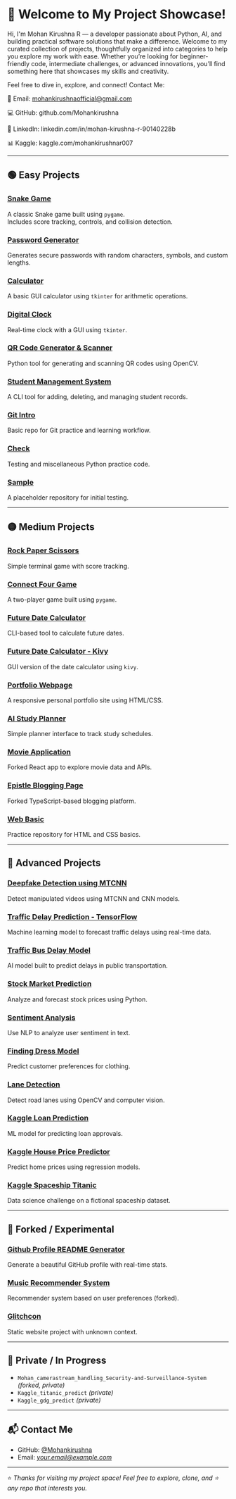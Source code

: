 # 👋 Welcome to My Project Showcase!

Hi, I'm Mohan Kirushna R — a developer passionate about Python, AI, and building practical software solutions that make a difference.
Welcome to my curated collection of projects, thoughtfully organized into categories to help you explore my work with ease. Whether you’re looking for beginner-friendly code, intermediate challenges, or advanced innovations, you’ll find something here that showcases my skills and creativity.

Feel free to dive in, explore, and connect!
Contact Me:




📧 Email: mohankirushnaofficial@gmail.com




💻 GitHub: github.com/Mohankirushna




💼 LinkedIn: linkedin.com/in/mohan-kirushna-r-90140228b





📊 Kaggle: kaggle.com/mohankirushnar007



---

## 🟢 Easy Projects

### [Snake Game](https://github.com/Mohankirushna/snake-game)

A classic Snake game built using `pygame`.  
Includes score tracking, controls, and collision detection.

### [Password Generator](https://github.com/Mohankirushna/password-generator)

Generates secure passwords with random characters, symbols, and custom lengths.

### [Calculator](https://github.com/Mohankirushna/calculator)

A basic GUI calculator using `tkinter` for arithmetic operations.

### [Digital Clock](https://github.com/Mohankirushna/digital-clock)

Real-time clock with a GUI using `tkinter`.

### [QR Code Generator & Scanner](https://github.com/Mohankirushna/QR_gen_scan)

Python tool for generating and scanning QR codes using OpenCV.

### [Student Management System](https://github.com/Mohankirushna/student-manegement)

A CLI tool for adding, deleting, and managing student records.

### [Git Intro](https://github.com/Mohankirushna/git_intro)

Basic repo for Git practice and learning workflow.

### [Check](https://github.com/Mohankirushna/check)

Testing and miscellaneous Python practice code.

### [Sample](https://github.com/Mohankirushna/sample)

A placeholder repository for initial testing.

---

## 🟡 Medium Projects

### [Rock Paper Scissors](https://github.com/Mohankirushna/rock-paper-scissor-game)

Simple terminal game with score tracking.

### [Connect Four Game](https://github.com/Mohankirushna/connect-four-game)

A two-player game built using `pygame`.

### [Future Date Calculator](https://github.com/Mohankirushna/Future-Date-Calculator)

CLI-based tool to calculate future dates.

### [Future Date Calculator - Kivy](https://github.com/Mohankirushna/Future-Date-Calculator_kivy)

GUI version of the date calculator using `kivy`.

### [Portfolio Webpage](https://github.com/Mohankirushna/portfolio_webpage)

A responsive personal portfolio site using HTML/CSS.

### [AI Study Planner](https://github.com/Mohankirushna/ai_study_planner)

Simple planner interface to track study schedules.

### [Movie Application](https://github.com/Mohankirushna/movie-application)

Forked React app to explore movie data and APIs.

### [Epistle Blogging Page](https://github.com/Mohankirushna/Epistle_blogging_webpage)

Forked TypeScript-based blogging platform.

### [Web Basic](https://github.com/Mohankirushna/web_basic)

Practice repository for HTML and CSS basics.

---

## 🔴 Advanced Projects

### [Deepfake Detection using MTCNN](https://github.com/Mohankirushna/Deepfake-detection-in-videos-using-mtcnn)

Detect manipulated videos using MTCNN and CNN models.

### [Traffic Delay Prediction - TensorFlow](https://github.com/Mohankirushna/traffic_delay_tensorflow)

Machine learning model to forecast traffic delays using real-time data.

### [Traffic Bus Delay Model](https://github.com/Mohankirushna/traffic_bus_delay_model)

AI model built to predict delays in public transportation.

### [Stock Market Prediction](https://github.com/Mohankirushna/stockmarket_prediction)

Analyze and forecast stock prices using Python.

### [Sentiment Analysis](https://github.com/Mohankirushna/sentimental-analysics)

Use NLP to analyze user sentiment in text.

### [Finding Dress Model](https://github.com/Mohankirushna/findingdress_model)

Predict customer preferences for clothing.

### [Lane Detection](https://github.com/Mohankirushna/lane_detection)

Detect road lanes using OpenCV and computer vision.

### [Kaggle Loan Prediction](https://github.com/Mohankirushna/Kaggle_loan_predict)

ML model for predicting loan approvals.

### [Kaggle House Price Predictor](https://github.com/Mohankirushna/Kaggle_house_predict)

Predict home prices using regression models.

### [Kaggle Spaceship Titanic](https://github.com/Mohankirushna/Kaggle_spaceshiptitanic)

Data science challenge on a fictional spaceship dataset.

---

## 🚧 Forked / Experimental

### [Github Profile README Generator](https://github.com/Mohankirushna/github-profile-readme-generator)

Generate a beautiful GitHub profile with real-time stats.

### [Music Recommender System](https://github.com/Mohankirushna/Music_Recommender_System)

Recommender system based on user preferences (forked).

### [Glitchcon](https://github.com/Mohankirushna/glitchcon)

Static website project with unknown context.

---

## 🧠 Private / In Progress

- `Mohan_camerastream_handling_Security-and-Surveillance-System` *(forked, private)*
- `Kaggle_titanic_predict` *(private)*
- `Kaggle_gdg_predict` *(private)*

---

## 📬 Contact Me

- GitHub: [@Mohankirushna](https://github.com/Mohankirushna)
- Email: *your.email@example.com*

---

⭐ *Thanks for visiting my project space! Feel free to explore, clone, and ⭐ any repo that interests you.*
